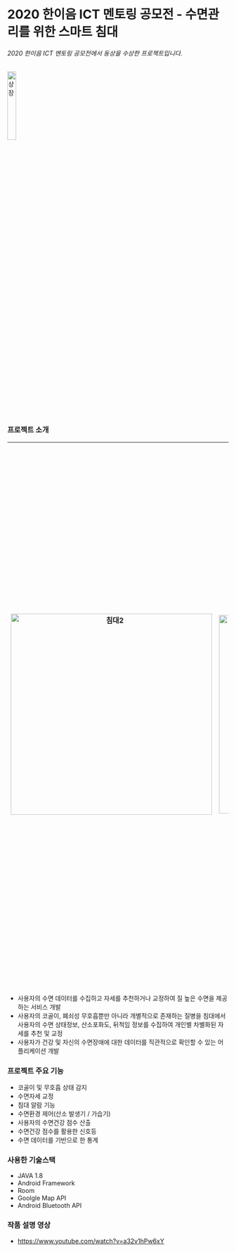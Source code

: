 # 2020 한이음 ICT 멘토링 공모전 - 수면관리를 위한 스마트 침대

###### 2020 한이음 ICT 멘토링 공모전에서 동상을 수상한 프로젝트입니다.

<img src="https://user-images.githubusercontent.com/51106256/162017365-e5ee7229-0968-4fff-96af-ccbdeb34e6b8.jpg" alt="상장" width="20%" />



### 프로젝트 소개

| <img width="458" alt="침대2" src="https://user-images.githubusercontent.com/51106256/162012507-b73c8935-e157-4dff-b9cd-58c1bda0a58d.png"> | <img width="452" alt="침대1" src="https://user-images.githubusercontent.com/51106256/162016637-ba09e37e-7f40-4606-a983-92cd358a6019.png"> | <img width="1231" alt="UI흐름도" src="https://user-images.githubusercontent.com/51106256/162012858-b39b8263-c598-46cb-9ce2-453a8c8f2f9d.png"> |
| ------------------------------------------------------------ | ------------------------------------------------------------ | ------------------------------------------------------------ |



- 사용자의 수면 데이터를 수집하고 자세를 추천하거나 교정하여 질 높은 수면을 제공하는 서비스 개발
- 사용자의 코골이, 폐쇠성 무호흡뿐만 아니라 개별적으로 존재하는 질병을 침대에서 사용자의 수면 상태정보, 산소포화도, 뒤척임 정보를 수집하여 개인별 차별화된 자세를 추천 및 교정
- 사용자가 건강 및 자신의 수면장애에 대한 데이터를 직관적으로 확인할 수 있는 어플리케이션 개발





### 프로젝트 주요 기능

- 코골이 및 무호흡 상태 감지
- 수면자세 교정
- 침대 알람 기능
- 수면환경 제어(산소 발생기 / 가습기)
- 사용자의 수면건강 점수 산출
- 수면건강 점수를 활용한 신호등
- 수면 데이터를 기반으로 한 통계





### 사용한 기술스택

- JAVA 1.8
- Android Framework
- Room
- Goolgle Map API
- Android Bluetooth API



### 작품 설명 영상

- https://www.youtube.com/watch?v=a32v1hPw6xY

